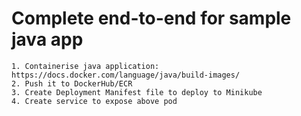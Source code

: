 # Complete end-to-end for sample java app
```
1. Containerise java application: https://docs.docker.com/language/java/build-images/ 
2. Push it to DockerHub/ECR
3. Create Deployment Manifest file to deploy to Minikube
4. Create service to expose above pod
```
